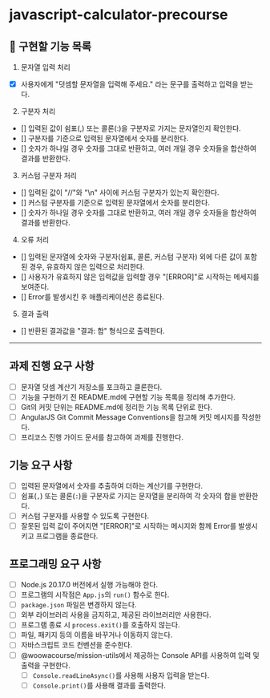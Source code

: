 # javascript-calculator-precourse


## 🔎 구현할 기능 목록
1. 문자열 입력 처리
- [x] 사용자에게 "덧셈할 문자열을 입력해 주세요." 라는 문구를 출력하고 입력을 받는다.

2. 구분자 처리
- [] 입력된 값이 쉼표(,) 또는 콜론(:)을 구분자로 가지는 문자열인지 확인한다. 
- [] 구분자를 기준으로 입력된 문자열에서 숫자를 분리한다.
- [] 숫자가 하나일 경우 숫자를 그대로 반환하고, 여러 개일 경우 숫자들을 합산하여 결과를 반환한다.

3. 커스텀 구분자 처리
- [] 입력된 값이 "//"와 "\n" 사이에 커스텀 구분자가 있는지 확인한다.
- [] 커스텀 구분자를 기준으로 입력된 문자열에서 숫자를 분리한다.
- [] 숫자가 하나일 경우 숫자를 그대로 반환하고, 여러 개일 경우 숫자들을 합산하여 결과를 반환한다.

4. 오류 처리
- [] 입력된 문자열에 숫자와 구분자(쉼표, 콜론, 커스텀 구분자) 외에 다른 값이 포함된 경우, 유효하지 않은 입력으로 처리한다.
- [] 사용자가 유효하지 않은 입력값을 입력할 경우 "[ERROR]"로 시작하는 메세지를 보여준다.
- [] Error를 발생시킨 후 애플리케이션은 종료된다.

5. 결과 출력
- [] 반환된 결과값을 "결과: 합" 형식으로 출력한다. 


--------------
## 과제 진행 요구 사항
- [ ] 문자열 덧셈 계산기 저장소를 포크하고 클론한다.
- [ ] 기능을 구현하기 전 README.md에 구현할 기능 목록을 정리해 추가한다.
- [ ] Git의 커밋 단위는 README.md에 정리한 기능 목록 단위로 한다.
- [ ] AngularJS Git Commit Message Conventions을 참고해 커밋 메시지를 작성한다.
- [ ] 프리코스 진행 가이드 문서를 참고하여 과제를 진행한다.

## 기능 요구 사항
- [ ] 입력된 문자열에서 숫자를 추출하여 더하는 계산기를 구현한다.
- [ ] 쉼표(`,`) 또는 콜론(`:`)을 구분자로 가지는 문자열을 분리하여 각 숫자의 합을 반환한다.
- [ ] 커스텀 구분자를 사용할 수 있도록 구현한다.
- [ ] 잘못된 입력 값이 주어지면 "[ERROR]"로 시작하는 메시지와 함께 Error를 발생시키고 프로그램을 종료한다.

## 프로그래밍 요구 사항
- [ ] Node.js 20.17.0 버전에서 실행 가능해야 한다.
- [ ] 프로그램의 시작점은 `App.js`의 `run()` 함수로 한다.
- [ ] `package.json` 파일은 변경하지 않는다.
- [ ] 외부 라이브러리 사용을 금지하고, 제공된 라이브러리만 사용한다.
- [ ] 프로그램 종료 시 `process.exit()`를 호출하지 않는다.
- [ ] 파일, 패키지 등의 이름을 바꾸거나 이동하지 않는다.
- [ ] 자바스크립트 코드 컨벤션을 준수한다.
- [ ] @woowacourse/mission-utils에서 제공하는 Console API를 사용하여 입력 및 출력을 구현한다.
  - [ ] `Console.readLineAsync()`를 사용해 사용자 입력을 받는다.
  - [ ] `Console.print()`를 사용해 결과를 출력한다.
